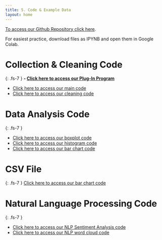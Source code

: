 ```yaml
---
title: 5. Code & Example Data
layout: home
---
```




[To access our Github Repository click here](https://github.com/dveksler02/dveksler02.github.io).  

For easiest practice, download files as IPYNB and open them in Google Colab.

# **Collection & Cleaning Code**
{: .fs-7 }
**- [Click here to access our Plug-In Program](https://github.com/dveksler02/dveksler02.github.io/blob/main/python/DS105M_Plug_In_Program.ipynb)**
- [Click here to access our main code](https://github.com/dveksler02/dveksler02.github.io/blob/main/python/DS105M_Main_Code.ipynb)
- [Click here to access our cleaning code](https://github.com/dveksler02/dveksler02.github.io/blob/main/python/DS105M_Cleaning_Code.ipynb)

# **Data Analysis Code**
{: .fs-7 }
- [Click here to access our boxplot code](https://github.com/dveksler02/dveksler02.github.io/blob/4032316c3ec44a54f1f7a536f9adbd3ba852d03f/python/Boxplots_DS105.ipynb)  
- [Click here to access our histogram code](https://github.com/dveksler02/dveksler02.github.io/blob/08062ea73c43998fb78d926a9fceda121ed80097/python/Historgram_DS105.ipynb)  
- [Click here to access our bar chart code](https://github.com/dveksler02/dveksler02.github.io/blob/08062ea73c43998fb78d926a9fceda121ed80097/python/Star_Rating_DS105.ipynb)

# **CSV File**
{: .fs-7 }
[Click here to access our bar chart code](https://github.com/dveksler02/dveksler02.github.io/blob/main/python/amazon_reviews_cleaned.csv)

# **Natural Language Processing Code**
{: .fs-7 }
- [Click here to access our NLP Sentiment Analysis code](https://github.com/dveksler02/dveksler02.github.io/blob/main/python/NPL-Sentiment%20Analysis-DS105.ipynb)
- [Click here to access our NLP word cloud code](https://github.com/dveksler02/dveksler02.github.io/blob/main/python/NPL-wordclouds-DS105.ipynb)
